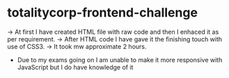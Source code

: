 # totalitycorp-frontend-challenge

-> At first I have created HTML file with raw code and then I enhaced it as per requirement.
-> After HTML code I have gave it the finishing touch with use of CSS3.
-> It took mw approximate 2 hours.

* Due to my exams going on I am unable to make it more responsive with JavaScript but I do have knowledge of it
